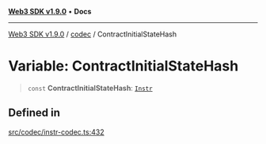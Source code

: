 [**Web3 SDK v1.9.0**](../../../README.md) • **Docs**

***

[Web3 SDK v1.9.0](../../../globals.md) / [codec](../README.md) / ContractInitialStateHash

# Variable: ContractInitialStateHash

> `const` **ContractInitialStateHash**: [`Instr`](../type-aliases/Instr.md)

## Defined in

[src/codec/instr-codec.ts:432](https://github.com/Mystic-Nayy/alephium-web3/blob/c1afd789a197ce5fe21f08c2965942090157c33d/packages/web3/src/codec/instr-codec.ts#L432)
